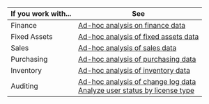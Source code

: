 | If you work with... | See |
| ------------------- | --- |
| Finance             | [Ad-hoc analysis on finance data](../ad-hoc-analysis-finance.md) |
| Fixed Assets        | [Ad-hoc analysis of fixed assets data](../ad-hoc-analysis-fa.md) |
| Sales               | [Ad-hoc analysis of sales data](../ad-hoc-analysis-sales.md) |
| Purchasing          | [Ad-hoc analysis of purchasing data](../ad-hoc-analysis-purchasing.md) |
| Inventory           | [Ad-hoc analysis of inventory data](../ad-hoc-analysis-inventory.md) |
| Auditing            | [Ad-hoc analysis of change log data](../across-log-changes.md#analyze-data-in-the-change-log) <br> [Analyze user status by license type](../ui-how-users-permissions.md#analyze-user-status-by-license-type)
